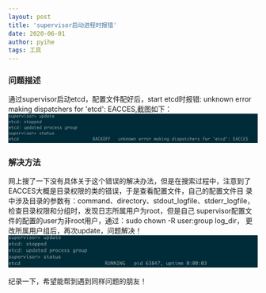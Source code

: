 ```yaml
---
layout: post
title: 'supervisor启动进程时报错'
date: 2020-06-01
author: pyihe
tags: 工具
---
```


### 问题描述

通过supervisor启动etcd，配置文件配好后，start etcd时报错: unknown error making dispatchers for 'etcd': EACCES,截图如下：<br>
![](/assets/img/2020-05-31/error.jpg)

### 解决方法

网上搜了一下没有具体关于这个错误的解决办法，但是在搜索过程中，注意到了EACCES大概是目录权限的类的错误，于是查看配置文件，自己的配置文件目
录中涉及目录的参数有：command、directory、stdout_logfile、stderr_logfile，检查目录权限和分组时，发现日志所属用户为root，但是自己
supervisor配置文件的配置的user为非root用户，通过：sudo chown -R user:group log_dir， 更改所属用户组后，再次update，问题解决！<br>
![](/assets/img/2020-05-31/succ.jpg)

纪录一下，希望能帮到遇到同样问题的朋友！